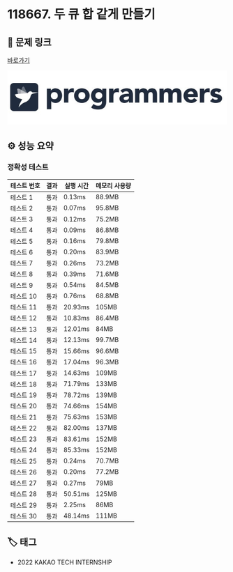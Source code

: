 # 118667. 두 큐 합 같게 만들기

## 🔗 문제 링크

[바로가기](https://school.programmers.co.kr/learn/courses/30/lessons/118667)

![프로그래머스 로고](../../images/programmers.jpg)

## ⚙️ 성능 요약

### 정확성 테스트

| 테스트 번호 | 결과 | 실행 시간 | 메모리 사용량 |
| ----------- | ---- | --------- | ------------- |
| 테스트 1    | 통과 | 0.13ms    | 88.9MB        |
| 테스트 2    | 통과 | 0.07ms    | 95.8MB        |
| 테스트 3    | 통과 | 0.12ms    | 75.2MB        |
| 테스트 4    | 통과 | 0.09ms    | 86.8MB        |
| 테스트 5    | 통과 | 0.16ms    | 79.8MB        |
| 테스트 6    | 통과 | 0.20ms    | 83.9MB        |
| 테스트 7    | 통과 | 0.26ms    | 73.2MB        |
| 테스트 8    | 통과 | 0.39ms    | 71.6MB        |
| 테스트 9    | 통과 | 0.54ms    | 84.5MB        |
| 테스트 10   | 통과 | 0.76ms    | 68.8MB        |
| 테스트 11   | 통과 | 20.93ms   | 105MB         |
| 테스트 12   | 통과 | 10.83ms   | 86.4MB        |
| 테스트 13   | 통과 | 12.01ms   | 84MB          |
| 테스트 14   | 통과 | 12.13ms   | 99.7MB        |
| 테스트 15   | 통과 | 15.66ms   | 96.6MB        |
| 테스트 16   | 통과 | 17.04ms   | 96.3MB        |
| 테스트 17   | 통과 | 14.63ms   | 109MB         |
| 테스트 18   | 통과 | 71.79ms   | 133MB         |
| 테스트 19   | 통과 | 78.72ms   | 139MB         |
| 테스트 20   | 통과 | 74.66ms   | 154MB         |
| 테스트 21   | 통과 | 75.63ms   | 153MB         |
| 테스트 22   | 통과 | 82.00ms   | 137MB         |
| 테스트 23   | 통과 | 83.61ms   | 152MB         |
| 테스트 24   | 통과 | 85.33ms   | 152MB         |
| 테스트 25   | 통과 | 0.24ms    | 70.7MB        |
| 테스트 26   | 통과 | 0.20ms    | 77.2MB        |
| 테스트 27   | 통과 | 0.27ms    | 79MB          |
| 테스트 28   | 통과 | 50.51ms   | 125MB         |
| 테스트 29   | 통과 | 2.25ms    | 86MB          |
| 테스트 30   | 통과 | 48.14ms   | 111MB         |

## 🏷️ 태그

- 2022 KAKAO TECH INTERNSHIP
